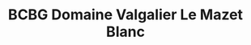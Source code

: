 ---
title: "BCBG Domaine Valgalier Le Mazet Blanc"
url: /gignac/bcbg-domaine-valgalier-le-mazet-blanc/
shop: alcool
---